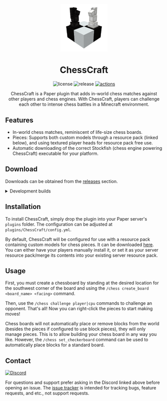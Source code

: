 <div align="center">

<img src="resources/knight_stare.png" width=30% height=30% alt="logo"/>

# ChessCraft
![license](https://img.shields.io/github/license/jpenilla/chesscraft) ![release](https://img.shields.io/github/v/release/jpenilla/chesscraft?color=blue&label=version) [![actions](https://github.com/jpenilla/chesscraft/workflows/build/badge.svg?branch=master)](https://github.com/jpenilla/chesscraft/actions)

ChessCraft is a Paper plugin that adds in-world chess matches against other players and chess engines.
With ChessCraft, players can challenge each other to intense chess battles in a Minecraft environment.

</div>

## Features

- In-world chess matches, reminiscent of life-size chess boards.
- Pieces: Supports both custom models through a resource pack (linked below), and using textured player heads for resource pack free use.
- Automatic downloading of the correct Stockfish (chess engine powering ChessCraft) executable for your platform.

## Download

Downloads can be obtained from the [releases](https://github.com/jpenilla/chesscraft/releases) section.

<details>
<summary>Development builds</summary>

> Development builds are available at https://jenkins.jpenilla.xyz/job/ChessCraft
</details>

## Installation

To install ChessCraft, simply drop the plugin into your Paper server's `plugins` folder.
The configuration can be adjusted at `plugins/ChessCraft/config.yml`.

By default, ChessCraft will be configured for use with a resource pack containing custom models for chess pieces.
It can be downloaded [here](https://github.com/jpenilla/chesscraft/raw/master/resources/ChessCraft_Resource_Pack.zip). You can either have your players manually install it, or set it as your server resource pack/merge its contents into your existing server resource pack.

## Usage

First, you must create a chessboard by standing at the desired location for the southwest corner of the board and using the `/chess create_board <board_name> <facing>` command.

Then, use the `/chess challenge player|cpu` commands to challenge an opponent. That's all! Now you can right-click the pieces to start making moves!

Chess boards will not automatically place or remove blocks from the world (besides the pieces if configured to use block pieces), they will only manage pieces. This is to allow
building your chess board in any way you like. However, the `/chess set_checkerboard` command can be used to automatically place blocks for a standard board.

## Contact

[![Discord](https://img.shields.io/discord/714316281918128163?color=8C9CFE&label=Discord&logo=discord&logoColor=white)](https://discord.gg/86Ekw8H)

For questions and support prefer asking in the Discord linked above before opening an issue.
The [issue tracker](https://github.com/jpenilla/chesscraft/issues) is intended for tracking bugs, feature requests, and etc., not support requests.
